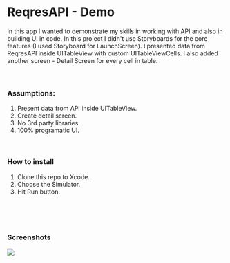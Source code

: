 # ReqresAPI - Demo

In this app I wanted to demonstrate my skills in working with API and also in building UI in code. In this project I didn't use Storyboards for the core features (I used Storyboard for LaunchScreen). I presented data from ReqresAPI inside UITableView with custom UITableViewCells. I also added another screen - Detail Screen for every cell in table. 
<br>
<br>
<br>

### Assumptions:
1. Present data from API inside UITableView.
2. Create detail screen. 
3. No 3rd party libraries.
4. 100% programatic UI.
<br>

### How to install
1. Clone this repo to Xcode.
2. Choose the Simulator.
3. Hit Run button.
<br>
<br>
<br>


### Screenshots
<img src="Image/Screenshots.png">
<br>
<br>
<br>
